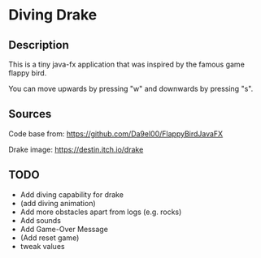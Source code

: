 # Diving Drake

## Description
This is a tiny java-fx application that was inspired by the famous game flappy bird.

You can move upwards by pressing "w" and downwards by pressing "s".

## Sources
Code base from:
https://github.com/Da9el00/FlappyBirdJavaFX

Drake image:
https://destin.itch.io/drake

## TODO
- Add diving capability for drake
- (add diving animation)
- Add more obstacles apart from logs (e.g. rocks)
- Add sounds
- Add Game-Over Message
- (Add reset game)
- tweak values